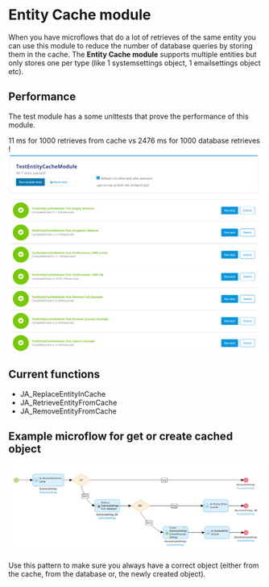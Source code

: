 # Entity Cache module

When you have microflows that do a lot of retrieves of the same entity you can use this module to reduce the number of database queries by storing them in the cache. The **Entity Cache module** supports multiple entities but only stores one per type (like 1 systemsettings object, 1 emailsettings object etc). 

## Performance

The test module has a some unittests that prove the performance of this module.

11 ms for 1000 retrieves from cache  vs  2476 ms for 1000 database retrieves !
![unittests](https://raw.githubusercontent.com/appronto/Entity-cache-module/main/Output/unittests.png)

## Current functions

 - JA_ReplaceEntityInCache
 - JA_RetrieveEntityFromCache
 - JA_RemoveEntityFromCache 

## Example microflow for get or create cached object

![microflow example](https://raw.githubusercontent.com/appronto/Entity-cache-module/main/Output/microflow.png)

Use this pattern to make sure you always have a correct object (either from the cache, from the database or, the newly created object).

